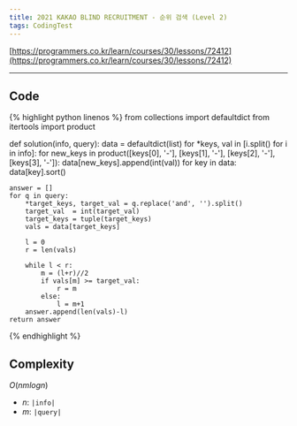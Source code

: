 ```yaml
---
title: 2021 KAKAO BLIND RECRUITMENT - 순위 검색 (Level 2)
tags: CodingTest
---
```


[https://programmers.co.kr/learn/courses/30/lessons/72412](https://programmers.co.kr/learn/courses/30/lessons/72412)

<!--more-->

---

## Code
{% highlight python linenos %}
from collections import defaultdict
from itertools import product

def solution(info, query):
    data = defaultdict(list)
    for *keys, val in [i.split() for i in info]:
        for new_keys in product([keys[0], '-'],
                                 [keys[1], '-'],
                                 [keys[2], '-'],
                                 [keys[3], '-']):
            data[new_keys].append(int(val))
    for key in data:
        data[key].sort()

    answer = []
    for q in query:
        *target_keys, target_val = q.replace('and', '').split()
        target_val  = int(target_val)
        target_keys = tuple(target_keys)
        vals = data[target_keys]

        l = 0
        r = len(vals)

        while l < r:
            m = (l+r)//2
            if vals[m] >= target_val:
                r = m
            else:
                l = m+1
        answer.append(len(vals)-l)
    return answer
{% endhighlight %}


## Complexity
$O(nmlogn)$
- $n$: `|info|`
- $m$: `|query|`

